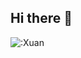 ## Hi there 👋


![:Xuan](https://count.getloli.com/@Xuan?name=Xuan&theme=rule34&padding=7&offset=0&align=top&scale=1&pixelated=1&darkmode=auto)
<!--
**Xuan-BOMS/Xuan-BOMS** is a ✨ _special_ ✨ repository because its `README.md` (this file) appears on your GitHub profile.

Here are some ideas to get you started:

- 🔭 I’m currently working on ...
- 🌱 I’m currently learning ...
- 👯 I’m looking to collaborate on ...
- 🤔 I’m looking for help with ...
- 💬 Ask me about ...
- 📫 How to reach me: ...
- 😄 Pronouns: ...
- ⚡ Fun fact: ...
-->
